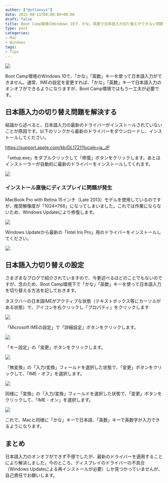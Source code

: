 ```yaml
---
author: ["@ottanxyz"]
date: 2015-08-11T00:00:00+00:00
draft: false
title: Boot Camp環境のWindows 10で、かな、英数で日本語入力切り替えができない問題を解決する
type: post
categories:
- Mac
- Windows
tags:
- Tips
---
```


![](150811-55c9ae9ac5b47.jpg)






Boot Camp環境のWindows 10で、「かな」「英数」キーを使って日本語入力ができません。通常、IMEの設定を変更すれば、「かな」「英数」キーで日本語入力のオンオフができるようになりますが、Boot Camp環境ではもう一工夫が必要です。





## 日本語入力の切り替え問題を解決する





結論から述べると、日本語入力の最新のドライバーがインストールされていないことが原因です。以下のリンクから最新のドライバーをダウンロードし、インストールしてください。



https://support.apple.com/kb/DL1721?locale=ja_JP



「setup.exe」をダブルクリックして「修復」ボタンをクリックします。あとはインストーラーが自動的に最新のドライバーをインストールしてくれます。





![](150811-55c9ae9bbedf3.png)






### インストール直後にディスプレイに問題が発生





MacBook Pro with Retina 15インチ（Late 2013）モデルを使用しているのですが、推奨解像度が「1024×768」になってしまいました。これでは作業にならないため、Windows Updateにより修復します。





![](150811-55c9ae9ce5f02.png)






Windows Updateから最新の「Intel Iris Pro」用のドライバーをインストールしてください。





![](150811-55c9ae9e95607.png)






## 日本語入力切り替えの設定





さまざまなブログで紹介されていますので、今更述べるほどのことでもないのですが、念のため、Boot Camp環境下で「かな」「英数」キーを使って日本語入力を切り替える方法を記しておきます。





タスクバーの日本語IMEがアクティブな状態（テキストボックス等にカーソルがある状態）で、アイコンを右クリックし「プロパティ」をクリックします





![](150811-55c9aea00ca97.png)






「Microsoft IMEの設定」で「詳細設定」ボタンをクリックします。





![](150811-55c9aea0eb90e.png)






「キー設定」の「変更」ボタンをクリックします。





![](150811-55c9aea249b43.png)






「無変換」の「入力/変換」フィールドを選択した状態で、「変更」ボタンをクリックして、「IME - オフ」を選択します。





![](150811-55c9aea3d9432.png)






同様に「変換」の「入力/変換」フィールドを選択した状態で、「変更」ボタンをクリックして、「IME - オン」を選択します。





![](150811-55c9aea57fe9b.png)






これで、Macと同様に「かな」キーで日本語、「英数」キーで英数字が入力できるようになります。





## まとめ





日本語入力のオンオフができず不便でしたが、最新のドライバーを適用することにより解決しました。今のところ、ディスプレイのドライバーの不具合（Windows Updateによる再インストールが必要）しか見つかっていませんが、自己責任でお願いします。
